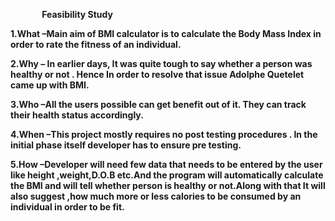 ﻿`       `**Feasibility Study**

**1.What –Main aim of BMI calculator is to calculate the Body Mass Index in order to rate the fitness of an individual.**

**2.Why – In earlier days, It was quite tough to say whether a person was healthy or not . Hence In order to resolve that issue Adolphe Quetelet came up with BMI.**

**3.Who –All the users possible can get benefit out of it. They can track their health status accordingly.**

**4.When –This project mostly requires no post testing procedures . In the initial phase itself developer has to ensure pre testing.**

**5.How –Developer will need few data that needs to be entered by the user like height ,weight,D.O.B etc.And the program will automatically calculate the BMI and will tell whether person is healthy or not.Along with that It will also suggest ,how much more or less calories to be consumed by an individual in order to be fit.** 
